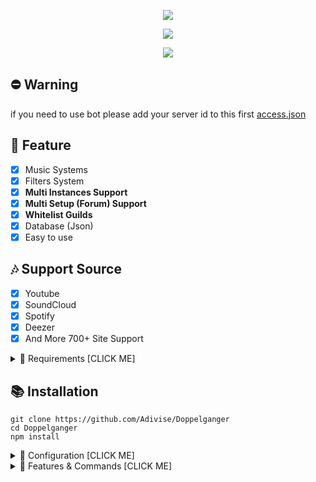 <p align="center">
<img src="https://capsule-render.vercel.app/api?type=waving&color=gradient&height=200&section=header&text=Doppelganger&fontSize=80&fontAlignY=35&animation=twinkling&fontColor=gradient"/> </a> 
</p>

<p align="center"> 
  <a href="https://discord.gg/SNG3dh3MbR" target="_blank"> <img src="https://discordapp.com/api/guilds/903043706410643496/widget.png?style=banner2"/> </a> 
</p>

<p align="center"> 
  <a href="https://ko-fi.com/nanotect" target="_blank"> <img src="https://ko-fi.com/img/githubbutton_sm.svg"/> </a> 
</p>

## ⛔ Warning
if you need to use bot please add your server id to this first [access.json](https://github.com/Adivise/Doppelganger/blob/main/settings/models/access.json)

## 📑 Feature
- [x] Music Systems
- [x] Filters System
- [x] **Multi Instances Support**
- [x] **Multi Setup (Forum) Support**
- [x] **Whitelist Guilds**
- [x] Database (Json)
- [x] Easy to use

## 🎶 Support Source
- [x] Youtube
- [x] SoundCloud
- [x] Spotify
- [x] Deezer
- [x] And More 700+ Site Support

<details><summary>📎 Requirements [CLICK ME]</summary>
<p>

## 📎 Requirements

- Node.js **[Download](https://nodejs.org/en/download/)**
- Discord Bot Token **[Guide](https://discordjs.guide/preparations/setting-up-a-bot-application.html#creating-your-bot)**
- FFmpeg **[Download!!](https://github.com/BtbN/FFmpeg-Builds/releases/download/latest/ffmpeg-master-latest-win64-gpl.zip)**

</p>
</details>

## 📚 Installation

```
git clone https://github.com/Adivise/Doppelganger
cd Doppelganger
npm install
```

<details><summary>📄 Configuration [CLICK ME]</summary>
<p>

## 📄 Configuration

Copy or Rename `config.json.example` to `config.json` and fill out the values:

```json
{
    "TOKEN": [
        "TOKEN_01", 
        "TOKEN_02", 
        "TOKEN_03",
        "TOKEN_04",
        "TOKEN_05",
        "TOKEN_06",
        "TOKEN_07",
        "TOKEN_08",
        "TOKEN_09",
        "TOKEN_10"
    ],
    "PREFIX": [
        "01.",
        "02.",
        "03.",
	    "04.",
	    "05.",
	    "06.",
	    "07.",
	    "08.",
	    "09.",
	    "10."
    ],
    "EMBED_COLOR": "#000001",
    "OWNER_ID": "YOUR_DISCORD_ID",
    "DEV_ID": [],
    "SPOTIFY": false,
    "SPOTIFY_ID": "YOU_SPOTIFY_ID",
    "SPOTIFY_SECRET": "YOU_SPOTIFY_SECRET"
}
```
	
After installation or finishes all you can use `node .` to start the bot. or `Run Start.bat`

</p>
</details>

<details><summary>🔩 Features & Commands [CLICK ME]</summary>
<p>

## 🔩 Features & Commands

> Note: The default prefix is '#'

🎶 **Music Commands!** 
- Play (#play [song/url])
- Nowplaying (#nowplaying)
- Queue (#queue [page])
- Repeat (#loop)
- Loopqueue (#loopqueue)
- Shuffle (#shuffle)
- Volume (#volume [10 - 100])
- Pause (#pause)
- Resume (#resume)
- Skip (#skip)
- Skipto (#skipto [position])
- ClearQueue (#clearqueue)
- Join (#join)
- Leave (#leave)
- Forward (#forward [second])
- Seek (#seek [second])
- Rewind (#rewind [second])
- Replay (#replay)
- 247 (#247)
- Previous (#previous)
- Autoplay (#autoplay)
- Move (#move [song] [position])
- Remove (#remove [song])
- PlaySkip (#playskip [song/url])
- PlayTop (#playtop [song/url])

⏺ **Filter Commands!**
- Vaporwave (#vaporwave)
- Earwax (#earwax)
- Nightcore (#nightcore)
- 3d (#3d)
- Echo (#echo)
- Flanger (#flanger)
- Gate (#gate)
- Haas (#hass)
- Karaoke (#karaoke)
- Mcopand (#mcopand)
- Phaser (#phaser)
- Reverse (#reverse)
- Surround (#surround)
- Tremolo (#tremolo)
- Bassboost (#bassboost)
- Earrape (#earrape)
- Custom (#custom [args])
- Reset (#reset)
	
📑 **Misc Commands!**
- Help (#help, #halp [command])
- Control (#control)
- FilterLists (#filterlist)

🤖 **Dev Commands!**
- Whitelist (#whitelist [add/remove] <guildId>)
- LeaveGuilds (#leaveguild)
- GuildLists (#guildlist)

</p>
</details>
